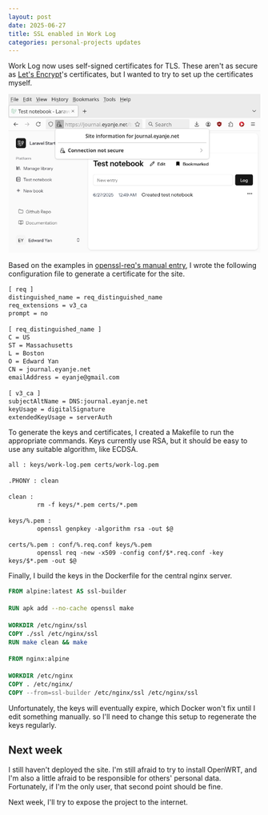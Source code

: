 ```yaml
---
layout: post
date: 2025-06-27
title: SSL enabled in Work Log
categories: personal-projects updates
---
```


Work Log now uses self-signed certificates for TLS. These aren't as secure as
[Let's Encrypt](https://letsencrypt.org/)'s certificates, but I wanted to try to
set up the certificates myself.

![SSL is enabled for the server](/assets/img/2025-06-27-ssl-enabled.png)

Based on the examples in [openssl-req's manual
entry](https://docs.openssl.org/master/man1/openssl-req/), I wrote the following
configuration file to generate a certificate for the site.

```openssl
[ req ]
distinguished_name = req_distinguished_name
req_extensions = v3_ca
prompt = no

[ req_distinguished_name ]
C = US
ST = Massachusetts
L = Boston
O = Edward Yan
CN = journal.eyanje.net
emailAddress = eyanje@gmail.com

[ v3_ca ]
subjectAltName = DNS:journal.eyanje.net
keyUsage = digitalSignature
extendedKeyUsage = serverAuth
```

To generate the keys and certificates, I created a Makefile to run the
appropriate commands. Keys currently use RSA, but it should be easy to use any
suitable algorithm, like ECDSA.

```make
all : keys/work-log.pem certs/work-log.pem

.PHONY : clean

clean :
        rm -f keys/*.pem certs/*.pem

keys/%.pem :
        openssl genpkey -algorithm rsa -out $@

certs/%.pem : conf/%.req.conf keys/%.pem
        openssl req -new -x509 -config conf/$*.req.conf -key keys/$*.pem -out $@
```

Finally, I build the keys in the Dockerfile for the central nginx server.

```Dockerfile
FROM alpine:latest AS ssl-builder
 
RUN apk add --no-cache openssl make
 
WORKDIR /etc/nginx/ssl
COPY ./ssl /etc/nginx/ssl
RUN make clean && make
 
FROM nginx:alpine
 
WORKDIR /etc/nginx
COPY . /etc/nginx/
COPY --from=ssl-builder /etc/nginx/ssl /etc/nginx/ssl
```

Unfortunately, the keys will eventually expire, which Docker won't fix until I
edit something manually. so I'll need to change this setup to regenerate the
keys regularly.

## Next week

I still haven't deployed the site. I'm still afraid to try to install OpenWRT,
and I'm also a little afraid to be responsible for others' personal data.
Fortunately, if I'm the only user, that second point should be fine.

Next week, I'll try to expose the project to the internet.
